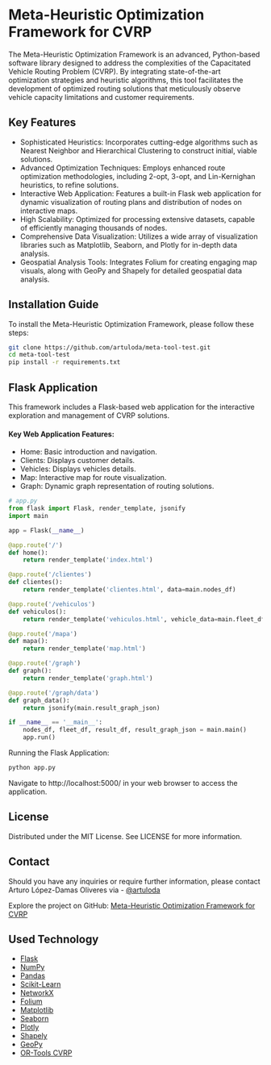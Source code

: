 # Meta-Heuristic Optimization Framework for CVRP
The Meta-Heuristic Optimization Framework is an advanced, Python-based software library designed to address the complexities of the Capacitated Vehicle Routing Problem (CVRP). By integrating state-of-the-art optimization strategies and heuristic algorithms, this tool facilitates the development of optimized routing solutions that meticulously observe vehicle capacity limitations and customer requirements.

## Key Features
- Sophisticated Heuristics: Incorporates cutting-edge algorithms such as Nearest Neighbor and Hierarchical Clustering to construct initial, viable solutions.
- Advanced Optimization Techniques: Employs enhanced route optimization methodologies, including 2-opt, 3-opt, and Lin-Kernighan heuristics, to refine solutions.
- Interactive Web Application: Features a built-in Flask web application for dynamic visualization of routing plans and distribution of nodes on interactive maps.
- High Scalability: Optimized for processing extensive datasets, capable of efficiently managing thousands of nodes.
- Comprehensive Data Visualization: Utilizes a wide array of visualization libraries such as Matplotlib, Seaborn, and Plotly for in-depth data analysis.
- Geospatial Analysis Tools: Integrates Folium for creating engaging map visuals, along with GeoPy and Shapely for detailed geospatial data analysis.

## Installation Guide
To install the Meta-Heuristic Optimization Framework, please follow these steps:

```bash
git clone https://github.com/artuloda/meta-tool-test.git
cd meta-tool-test
pip install -r requirements.txt
```

## Flask Application
This framework includes a Flask-based web application for the interactive exploration and management of CVRP solutions.

#### Key Web Application Features:
- Home: Basic introduction and navigation.
- Clients: Displays customer details.
- Vehicles: Displays vehicles details.
- Map: Interactive map for route visualization.
- Graph: Dynamic graph representation of routing solutions.

```python
# app.py
from flask import Flask, render_template, jsonify
import main

app = Flask(__name__)

@app.route('/')
def home():
    return render_template('index.html')

@app.route('/clientes')
def clientes():
    return render_template('clientes.html', data=main.nodes_df)

@app.route('/vehiculos')
def vehiculos():
    return render_template('vehiculos.html', vehicle_data=main.fleet_df)

@app.route('/mapa')
def mapa():
    return render_template('map.html')

@app.route('/graph')
def graph():
    return render_template('graph.html')

@app.route('/graph/data')
def graph_data():
    return jsonify(main.result_graph_json)

if __name__ == '__main__':
    nodes_df, fleet_df, result_df, result_graph_json = main.main()
    app.run()
````

Running the Flask Application:
```bash
python app.py
```
Navigate to http://localhost:5000/ in your web browser to access the application.

## License
Distributed under the MIT License. See LICENSE for more information.

## Contact
Should you have any inquiries or require further information, please contact Arturo López-Damas Oliveres via - [@artuloda](https://github.com/artuloda)

Explore the project on GitHub: [Meta-Heuristic Optimization Framework for CVRP](https://github.com/artuloda/meta-tool-test)

## Used Technology
- [Flask](https://flask.palletsprojects.com/en/3.0.x/)
- [NumPy](https://numpy.org/doc/stable/)
- [Pandas](https://pandas.pydata.org/docs/)
- [Scikit-Learn](https://scikit-learn.org/stable/auto_examples/index.html)
- [NetworkX](https://networkx.org/documentation/stable/reference/index.html)
- [Folium](https://python-visualization.github.io/folium/latest/user_guide.html)
- [Matplotlib](https://matplotlib.org/stable/plot_types/basic/index.html)
- [Seaborn](https://seaborn.pydata.org/)
- [Plotly](https://plotly.com/examples/)
- [Shapely](https://shapely.readthedocs.io/en/stable/)
- [GeoPy](https://geopy.readthedocs.io/en/stable/)
- [OR-Tools CVRP](https://developers.google.com/optimization/routing/routing_options?hl=es-419)


